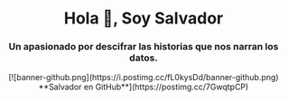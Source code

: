 <div id="header" align="center">
  <h1 align="center"> Hola 👋, Soy Salvador </h1>

  <h3 align="center"> Un apasionado por descifrar las historias que nos narran los datos.</h3>
  [![banner-github.png](https://i.postimg.cc/fL0kysDd/banner-github.png) **Salvador en GitHub**](https://postimg.cc/7GwqtpCP)
</div>




